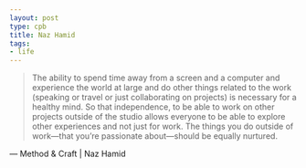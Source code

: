 ```yaml
---
layout: post
type: cpb
title: Naz Hamid
tags:
- life
---
```

> The ability to spend time away from a screen and a computer and experience the world at large and do other things related to the work (speaking or travel or just collaborating on projects) is necessary for a healthy mind. So that independence, to be able to work on other projects outside of the studio allows everyone to be able to explore other experiences and not just for work. The things you do outside of work&mdash;that you’re passionate about&mdash;should be equally nurtured.

&mdash; Method & Craft | Naz Hamid
